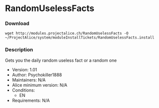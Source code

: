 # RandomUselessFacts

### Download
`wget http://modules.projectalice.ch/RandomUselessFacts -O ~/ProjectAlice/system/moduleInstallTickets/RandomUselessFacts.install`

### Description
Gets you the daily random useless fact or a random one

- Version: 1.01
- Author: Psychokiller1888
- Maintainers: N/A
- Alice minimum version: N/A
- Conditions:
  - EN
- Requirements: N/A
